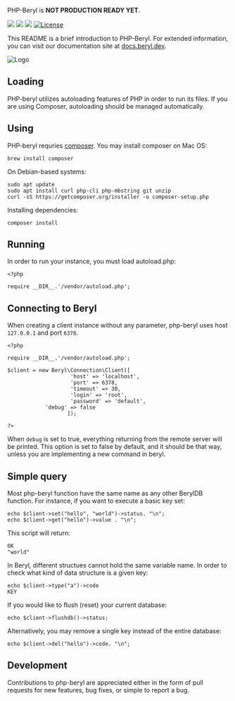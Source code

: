 PHP-Beryl is **NOT PRODUCTION READY YET**.

<a target="_blank" href="https://twitter.com/beryldb"><img src="https://img.shields.io/twitter/url/https/twitter.com/cloudposse.svg?style=social&label=Follow%20%40beryldb"></a>
<a target="_blank" href="https://github.com/beryldb/php-beryl/actions"><img src="https://github.com/beryldb/php-beryl/workflows/PHP%20Composer/badge.svg?4"></a>
<a target="_blank" href="https://github.com/beryldb/php-beryl/pulse" alt="Activity"> <img src="https://img.shields.io/github/commit-activity/m/beryldb/php-beryl" /></a>
[![License](https://img.shields.io/badge/License-BSD%203--Clause-blue.svg)](https://opensource.org/licenses/BSD-3-Clause)
<br>


This README is a brief introduction to PHP-Beryl. For extended information, you
can visit our documentation site at [docs.beryl.dev](https://docs.beryl.dev/api/php/).

![Logo](https://docs.beryl.dev/img/smaller.png??)

## Loading 

PHP-beryl utilizes autoloading features of PHP in order to run its
files. If you are using Composer, autoloading should be managed automatically.

## Using

PHP-beryl requries [composer](http://getcomposer.org). You may install
composer on Mac OS:

```
brew install composer
```

On Debian-based systems:

```
sudo apt update
sudo apt install curl php-cli php-mbstring git unzip
curl -sS https://getcomposer.org/installer -o composer-setup.php
```

Installing dependencies:

```
composer install
```

## Running

In order to run your instance, you must load autoload.php:

```
<?php

require __DIR__.'/vendor/autoload.php';
```

## Connecting to Beryl

When creating a client instance without any parameter, php-beryl uses
host ``127.0.0.1`` and port ``6378``.

```
<?php

require __DIR__.'/vendor/autoload.php';

$client = new Beryl\Connection\Client([  
                    'host' => 'localhost', 
                    'port' => 6378, 
                    'timeout' => 30, 
                    'login' => 'root', 
                    'password' => 'default',
		    'debug' => false
                   ]);

?>
```

When ``debug`` is set to true, everything returning from the remote server
will be printed. This option is set to false by default, and it should be
that way, unless you are implementing a new command in beryl.

## Simple query

Most php-beryl function have the same name as any other BerylDB function.
For instance, if you want to execute a basic key set:


```
echo $client->set("hello", "world")->status. "\n";
echo $client->get("hello")->value . "\n";
```

This script will return:

```
OK
"world"
```

In Beryl, different structues cannot hold the same variable name. In order
to check what kind of data structure is a given key:

```
echo $client->type("a")->code
KEY
```

If you would like to flush (reset) your current database:

```
echo $client->flushdb()->status;
```

Alternatively, you may remove a single key instead of the entire database:

```
echo $client->del("hello")->code. "\n";
```

## Development

Contributions to php-beryl are appreciated either in the form of pull requests for new features, 
bug fixes, or simple to report a bug.




